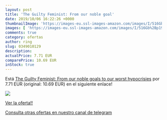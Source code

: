 ```yaml
---
layout: post
title: 'The Guilty Feminist: From our noble goal'
date: 2019/10/06 16:22:26 +0000
thumbnailImage: 'https://images-eu.ssl-images-amazon.com/images/I/516Gb%2Bp19KL._SL200_.jpg'
images: [ 'https://images-eu.ssl-images-amazon.com/images/I/516Gb%2Bp19KL._SL200_.jpg' ]
comments: true
category: ofertas
author: ring
slug: 0349010129
description:
actualPrice: 7.71 EUR
comparePrice: 10.69 EUR
inStock: true
---
```


Está [The Guilty Feminist: From our noble goals to our worst hypocrisies](https://www.amazon.com/dp/0349010129/?tag=redken08-20) por 7.71 EUR (original: 10.69 EUR) en el siguiente enlace!

[![](https://images-eu.ssl-images-amazon.com/images/I/516Gb%2Bp19KL._SL200_.jpg)](https://www.amazon.com/dp/0349010129/?tag=redken08-20)

[Ver la oferta!!](https://www.amazon.com/dp/0349010129/?tag=redken08-20)

[Consulta otras ofertas en nuestro canal de telegram](https://t.me/s/ofertas25)
